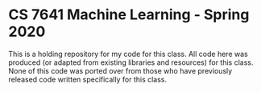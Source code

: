 # CS 7641 Machine Learning - Spring 2020

This is a holding repository for my code for this class. All code here was produced (or adapted from existing libraries and resources) for this class. None of this code was ported over from those who have previously released code written specifically for this class.
